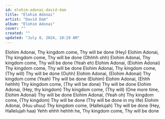 ```yaml
---
id: elohim-adonai-david-dam
title: "Elohim Adonai"
artist: "David Dam"
album: "Elohim Adonai"
cover: ""
created: ""
updated: "July 8, 2024, 10:29 AM"
---
```


Elohim Adonai,
Thy kingdom come,
Thy will be done (Hey)
Elohim Adonai,
Thy kingdom come,
Thy will be done (Ohhhh ohh)
Elohim Adonai,
Thy kingdom come,
Thy will be done (Yeah eh)
Elohim Adonai, (Elohim Adonai)
Thy kingdom come,
Thy will be done
Elohim Adonai,
Thy kingdom come, (Thy will)
Thy will be done (Ouhh)
Elohim Adonai, (Elohim Adonai)
Thy kingdom come (Yeah)
Thy will be done (Elohim)
Elohim Adonai, (Ehhh hehhh)
Thy kingdom come, (Thy will be done)
Thy will be done
Elohim Adonai, (Hey, thy kingdom)
Thy kingdom come, (Thy will)
(One more time, Elohim Adonai) Thy will be done
Elohim Adonai, (Yeah oh)
Thy kingdom come, (Thy kingdom)
Thy will be done (Thy will be done in my life)
Elohim Adonai, (Huu uhuu)
Thy kingdom come, (Hallelujah)
Thy will be done (Hey, Hallelujah haa)
Yehh ehhh hehhh he,
Thy kingdom come,
Thy will be done